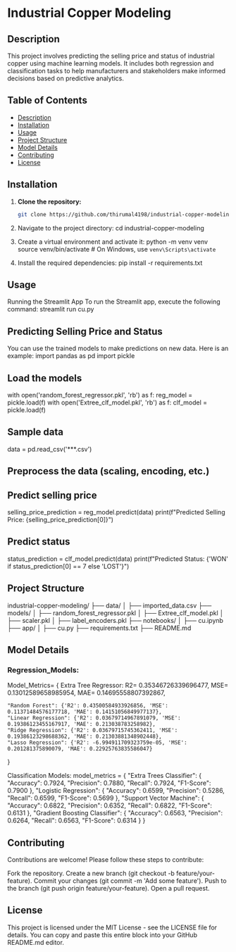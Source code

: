 # Industrial Copper Modeling

## Description
This project involves predicting the selling price and status of industrial copper using machine learning models. It includes both regression and classification tasks to help manufacturers and stakeholders make informed decisions based on predictive analytics.

## Table of Contents
- [Description](#description)
- [Installation](#installation)
- [Usage](#usage)
- [Project Structure](#project-structure)
- [Model Details](#model-details)
- [Contributing](#contributing)
- [License](#license)

## Installation

1. **Clone the repository:**
   ```bash
   git clone https://github.com/thirumal4198/industrial-copper-modeling.git
2. Navigate to the project directory:
cd industrial-copper-modeling

3. Create a virtual environment and activate it:
   python -m venv venv
source venv/bin/activate  # On Windows, use `venv\Scripts\activate`

4. Install the required dependencies:
   pip install -r requirements.txt


## Usage
Running the Streamlit App
To run the Streamlit app, execute the following command:
streamlit run cu.py

## Predicting Selling Price and Status
You can use the trained models to make predictions on new data. Here is an example:
import pandas as pd
import pickle

## Load the models
with open('random_forest_regressor.pkl', 'rb') as f:
    reg_model = pickle.load(f)
with open('Extree_clf_model.pkl', 'rb') as f:
    clf_model = pickle.load(f)

## Sample data
data = pd.read_csv('***.csv')


## Preprocess the data (scaling, encoding, etc.)

## Predict selling price
selling_price_prediction = reg_model.predict(data)
print(f"Predicted Selling Price: {selling_price_prediction[0]}")

## Predict status
status_prediction = clf_model.predict(data)
print(f"Predicted Status: {'WON' if status_prediction[0] == 7 else 'LOST'}")


## Project Structure
industrial-copper-modeling/
├── data/
│   ├── imported_data.csv
├── models/
│   ├── random_forest_regressor.pkl
│   ├── Extree_clf_model.pkl
│   ├── scaler.pkl
│   ├── label_encoders.pkl
├── notebooks/
│   ├── cu.ipynb
├── app/
│   ├── cu.py
├── requirements.txt
├── README.md



## Model Details
### Regression_Models:
Model_Metrics= {
    Extra Tree Regressor: 
    R2= 0.35346726339696477, 
    MSE= 0.13012589658985954,
    MAE= 0.14695558807392867,
    
    "Random Forest": {'R2': 0.43500584933926856, 'MSE': 0.11371484576177718, 'MAE': 0.14151056849977137},
    "Linear Regression": {'R2': 0.03679714967891079, 'MSE': 0.19386123455167917, 'MAE': 0.213038783258982},
    "Ridge Regression": {'R2': 0.03679715745362411, 'MSE': 0.19386123298688362, 'MAE': 0.21303881348902448},
    "Lasso Regression": {'R2': -6.994911709323759e-05, 'MSE': 0.201281375890079, 'MAE': 0.22925763835586047}
}


Classification Models:
model_metrics = {
    "Extra Trees Classifier": {
        "Accuracy": 0.7924,
        "Precision": 0.7880,
        "Recall": 0.7924,
        "F1-Score": 0.7900
    },
    "Logistic Regression": {
        "Accuracy": 0.6599,
        "Precision": 0.5286,
        "Recall": 0.6599,
        "F1-Score": 0.5699
    },
    "Support Vector Machine": {
        "Accuracy": 0.6822,
        "Precision": 0.6352,
        "Recall": 0.6822,
        "F1-Score": 0.6131
    },
    "Gradient Boosting Classifier": {
        "Accuracy": 0.6563,
        "Precision": 0.6264,
        "Recall": 0.6563,
        "F1-Score": 0.6314
    }
}

## Contributing
Contributions are welcome! Please follow these steps to contribute:

Fork the repository.
Create a new branch (git checkout -b feature/your-feature).
Commit your changes (git commit -m 'Add some feature').
Push to the branch (git push origin feature/your-feature).
Open a pull request.


## License
This project is licensed under the MIT License - see the LICENSE file for details.
You can copy and paste this entire block into your GitHub README.md editor.

